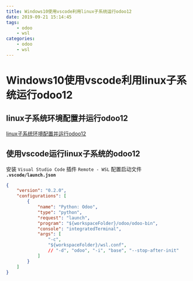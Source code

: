 ```yaml
---
title: Windows10使用vscode利用linux子系统运行odoo12
date: 2019-09-21 15:14:45
tags: 
    - odoo
    - wsl
categories:
    - odoo
    - wsl
---
```


# Windows10使用vscode利用linux子系统运行odoo12

## linux子系统环境配置并运行odoo12

[linux子系统环境配置并运行odoo12](http://jcstaff.club/2019/08/25/Run-Odoo-in-Windows-WSL/)

## 使用vscode运行linux子系统的odoo12

安装 `Visual Studio Code` 插件 `Remote - WSL`
配置启动文件
**`.vscode/launch.json`**
```json
{
    "version": "0.2.0",
    "configurations": [
        {
            "name": "Python: Odoo",
            "type": "python",
            "request": "launch",
            "program": "${workspaceFolder}/odoo/odoo-bin",
            "console": "integratedTerminal",
            "args": [
                "-c",
                "${workspaceFolder}/wsl.conf",
                // "-d", "odoo", "-i", "base", "--stop-after-init"
            ]
        }
    ]
}
```
